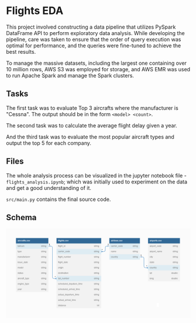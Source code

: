# Flights EDA

This project involved constructing a data pipeline that utilizes PySpark DataFrame API to perform exploratory data analysis. While developing the pipeline, care was taken to ensure that the order of query execution was optimal for performance, and the queries were fine-tuned to achieve the best results.

To manage the massive datasets, including the largest one containing over 10 million rows, AWS S3 was employed for storage, and AWS EMR was used to run Apache Spark and manage the Spark clusters.

## Tasks

The first task was to evaluate Top 3 aircrafts where the manufacturer is "Cessna". The output should be in the form `<model> <count>`.

The second task was to calculate the average flight delay given a year.

And the third task was to evaluate the most popular aircraft types and output the top 5 for each company.

## Files

The whole analysis process can be visualized in the jupyter notebook file - `flights_analysis.ipynb`; which was initially used to experiment on the data and get a good understanding of it.

`src/main.py` contains the final source code.

## Schema

![flights_schema.png](flights_schema.png)
